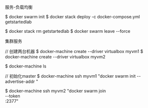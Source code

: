 服务-负载均衡

$ docker swarm init
$ docker stack deploy -c docker-compose.yml getstartedlab

$ docker stack rm getstartedlab
$ docker swarm leave --force


集群服务

// 创建两台机器
$ docker-machine create --driver virtualbox myvm1
$ docker-machine create --driver virtualbox myvm2

$ docker-machine ls

// 初始化master
$ docker-machine ssh myvm1 "docker swarm init --advertise-addr <myvm1 ip>"

$ docker-machine ssh myvm2 "docker swarm join \
--token <token> \
<ip>:2377"